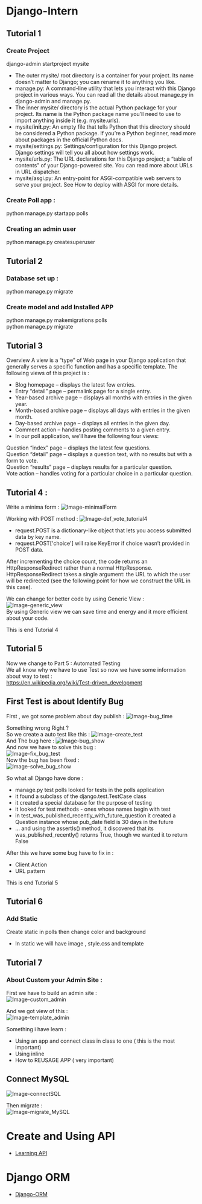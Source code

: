 # Django-Intern
## Tutorial 1 
### Create Project 
django-admin startproject mysite <br>
- The outer mysite/ root directory is a container for your project. Its name doesn’t matter to Django; you can rename it to anything you like. <br>
- manage.py: A command-line utility that lets you interact with this Django project in various ways. You can read all the details about manage.py in django-admin and manage.py. <br>
- The inner mysite/ directory is the actual Python package for your project. Its name is the Python package name you’ll need to use to import anything inside it (e.g. mysite.urls). <br>
- mysite/__init__.py: An empty file that tells Python that this directory should be considered a Python package. If you’re a Python beginner, read more about packages in the official Python docs. <br>
- mysite/settings.py: Settings/configuration for this Django project. Django settings will tell you all about how settings work. <br>
- mysite/urls.py: The URL declarations for this Django project; a “table of contents” of your Django-powered site. You can read more about URLs in URL dispatcher. <br>
- mysite/asgi.py: An entry-point for ASGI-compatible web servers to serve your project. See How to deploy with ASGI for more details. <br>

### Create Poll app : 
python manage.py startapp polls <br>
### Creating an admin user
python manage.py createsuperuser

## Tutorial 2
### Database set up : 
python manage.py migrate <br>

### Create model and add Installed APP
python manage.py makemigrations polls <br>
python manage.py migrate <br>

## Tutorial 3
Overview
A view is a “type” of Web page in your Django application that generally serves a specific function and has a specific template. The following views of this project is :

- Blog homepage – displays the latest few entries. <br>
- Entry “detail” page – permalink page for a single entry. <br>
- Year-based archive page – displays all months with entries in the given year.<br>
- Month-based archive page – displays all days with entries in the given month.<br>
- Day-based archive page – displays all entries in the given day.<br>
- Comment action – handles posting comments to a given entry.<br>
- In our poll application, we’ll have the following four views:<br>

Question “index” page – displays the latest few questions.<br>
Question “detail” page – displays a question text, with no results but with a form to vote.<br>
Question “results” page – displays results for a particular question.<br>
Vote action – handles voting for a particular choice in a particular question.<br>

## Tutorial 4 : 

Write a minima form : 
![Image-minimalForm](image/minimal_form.PNG)

Working with POST method : 
![Image-def_vote_tutorial4](image/def_vote_tutorial4.PNG)

- request.POST is a dictionary-like object that lets you access submitted data by key name. <br>
- request.POST['choice'] will raise KeyError if choice wasn’t provided in POST data. <br>

After incrementing the choice count, the code returns an HttpResponseRedirect rather than a normal HttpResponse. HttpResponseRedirect takes a single argument: the URL to which the user will be redirected (see the following point for how we construct the URL in this case). 

We can change for better code by using Generic View : <br> 
![Image-generic_view](image/generic_view_code.PNG) <br> 
By using Generic view we can save time and energy and it more efficient about your code. 

This is end Tutorial 4 

## Tutorial 5
Now we change to Part 5 : Automated Testing  <br>
We all know why we have to use Test so now we have some information about way to test :<br>
https://en.wikipedia.org/wiki/Test-driven_development <br>

## First Test is about Identify Bug
First , we got some problem about day publish : 
![Image-bug_time](image/bug_time_Tutorial_5.PNG) <br> 

Something wrong Right ? <br>
So we create a auto test like this : 
![Image-create_test](image/create_test.PNG) <br> 
And The bug here : 
![Image-bug_show](image/bug_show.PNG) <br> 
And now we have to solve this bug : <br>
![Image-fix_bug_test](image/fix_bug_test.PNG) <br> 
Now the bug has been fixed : <br>
![Image-solve_bug_show](image/solve_bug_show.PNG) <br> 

So what all Django have done : 
- manage.py test polls looked for tests in the polls application <br>
- it found a subclass of the django.test.TestCase class <br>
- it created a special database for the purpose of testing <br>
- it looked for test methods - ones whose names begin with test <br>
- in test_was_published_recently_with_future_question it created a Question instance whose pub_date field is 30 days in the future <br>
- … and using the assertIs() method, it discovered that its was_published_recently() returns True, though we wanted it to return False <br>

After this we have some bug have to fix in : <br>
- Client Action <br>
- URL pattern <br>

This is end Tutorial 5 

## Tutorial 6
### Add Static 
Create static in polls then change color and background  <br>
- In static we will have image , style.css and template

## Tutorial 7 
### About Custom your Admin Site : 

First we have to build an admin site : <br>
![Image-custom_admin](image/custom_admin.PNG) <br> 

And we got view of this : <br>
![Image-template_admin](image/template_admin.PNG) <br> 

Something i have learn : 
- Using an app and connect class in class to one ( this is the most important)
- Using inline
- How to REUSAGE APP ( very important)

## Connect MySQL 
![Image-connectSQL](image/connectSQL.PNG) <br> 

Then migrate : <br>
![Image-migrate_MySQL](image/migrate_MySQL.PNG) <br> 


# Create and Using API 
- [Learning API](LearningAPI/README.md)

# Django ORM
- [Django-ORM](Django_ORM/README.md)